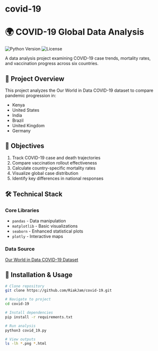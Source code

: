 # covid-19
# 🌍 COVID-19 Global Data Analysis

![Python Version](https://img.shields.io/badge/python-3.6%2B-blue)
![License](https://img.shields.io/badge/license-MIT-green)

A data analysis project examining COVID-19 case trends, mortality rates, and vaccination progress across six countries.

## 📌 Project Overview
This project analyzes the Our World in Data COVID-19 dataset to compare pandemic progression in:
- Kenya
- United States
- India
- Brazil
- United Kingdom
- Germany

## 🎯 Objectives
1. Track COVID-19 case and death trajectories
2. Compare vaccination rollout effectiveness
3. Calculate country-specific mortality rates
4. Visualize global case distribution
5. Identify key differences in national responses

## 🛠️ Technical Stack
### Core Libraries
- `pandas` - Data manipulation
- `matplotlib` - Basic visualizations
- `seaborn` - Enhanced statistical plots
- `plotly` - Interactive maps

### Data Source
[Our World in Data COVID-19 Dataset](https://github.com/owid/covid-19-data)

## 🚀 Installation & Usage
```bash
# Clone repository
git clone https://github.com/RiakJam/covid-19.git

# Navigate to project
cd covid-19

# Install dependencies
pip install -r requirements.txt

# Run analysis
python3 covid_19.py

# View outputs
ls -lh *.png *.html
